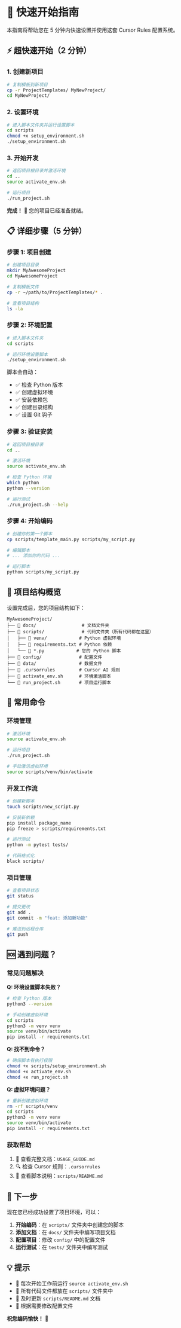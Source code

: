 # 🚀 快速开始指南

本指南将帮助您在 5 分钟内快速设置并使用这套 Cursor Rules 配置系统。

## ⚡ 超快速开始（2 分钟）

### 1. 创建新项目

```bash
# 复制模板到新项目
cp -r ProjectTemplates/ MyNewProject/
cd MyNewProject/
```

### 2. 设置环境

```bash
# 进入脚本文件夹并运行设置脚本
cd scripts
chmod +x setup_environment.sh
./setup_environment.sh
```

### 3. 开始开发

```bash
# 返回项目根目录并激活环境
cd ..
source activate_env.sh

# 运行项目
./run_project.sh
```

**完成！** 🎉 您的项目已经准备就绪。

## 📋 详细步骤（5 分钟）

### 步骤 1: 项目创建

```bash
# 创建项目目录
mkdir MyAwesomeProject
cd MyAwesomeProject

# 复制模板文件
cp -r ~/path/to/ProjectTemplates/* .

# 查看项目结构
ls -la
```

### 步骤 2: 环境配置

```bash
# 进入脚本文件夹
cd scripts

# 运行环境设置脚本
./setup_environment.sh
```

脚本会自动：
- ✅ 检查 Python 版本
- ✅ 创建虚拟环境
- ✅ 安装依赖包
- ✅ 创建目录结构
- ✅ 设置 Git 钩子

### 步骤 3: 验证安装

```bash
# 返回项目根目录
cd ..

# 激活环境
source activate_env.sh

# 检查 Python 环境
which python
python --version

# 运行测试
./run_project.sh --help
```

### 步骤 4: 开始编码

```bash
# 创建你的第一个脚本
cp scripts/template_main.py scripts/my_script.py

# 编辑脚本
# ... 添加你的代码 ...

# 运行脚本
python scripts/my_script.py
```

## 🎯 项目结构概览

设置完成后，您的项目结构如下：

```
MyAwesomeProject/
├── 📁 docs/                 # 文档文件夹
├── 📁 scripts/              # 代码文件夹（所有代码都在这里）
│   ├── 📁 venv/            # Python 虚拟环境
│   ├── 📄 requirements.txt # Python 依赖
│   └── 📄 *.py            # 您的 Python 脚本
├── 📁 config/              # 配置文件
├── 📁 data/                # 数据文件
├── 📄 .cursorrules         # Cursor AI 规则
├── 📄 activate_env.sh      # 环境激活脚本
└── 📄 run_project.sh       # 项目运行脚本
```

## 🔧 常用命令

### 环境管理

```bash
# 激活环境
source activate_env.sh

# 运行项目
./run_project.sh

# 手动激活虚拟环境
source scripts/venv/bin/activate
```

### 开发工作流

```bash
# 创建新脚本
touch scripts/new_script.py

# 安装新依赖
pip install package_name
pip freeze > scripts/requirements.txt

# 运行测试
python -m pytest tests/

# 代码格式化
black scripts/
```

### 项目管理

```bash
# 查看项目状态
git status

# 提交更改
git add .
git commit -m "feat: 添加新功能"

# 推送到远程仓库
git push
```

## 🆘 遇到问题？

### 常见问题解决

**Q: 环境设置脚本失败？**
```bash
# 检查 Python 版本
python3 --version

# 手动创建虚拟环境
cd scripts
python3 -m venv venv
source venv/bin/activate
pip install -r requirements.txt
```

**Q: 找不到命令？**
```bash
# 确保脚本有执行权限
chmod +x scripts/setup_environment.sh
chmod +x activate_env.sh
chmod +x run_project.sh
```

**Q: 虚拟环境问题？**
```bash
# 重新创建虚拟环境
rm -rf scripts/venv
cd scripts
python3 -m venv venv
source venv/bin/activate
pip install -r requirements.txt
```

### 获取帮助

1. 📖 查看完整文档：`USAGE_GUIDE.md`
2. 🔍 检查 Cursor 规则：`.cursorrules`
3. 📝 查看脚本说明：`scripts/README.md`

## 🎉 下一步

现在您已经成功设置了项目环境，可以：

1. **开始编码**：在 `scripts/` 文件夹中创建您的脚本
2. **添加文档**：在 `docs/` 文件夹中编写项目文档
3. **配置项目**：修改 `config/` 中的配置文件
4. **运行测试**：在 `tests/` 文件夹中编写测试

## 💡 提示

- 🔄 每次开始工作前运行 `source activate_env.sh`
- 📁 所有代码文件都放在 `scripts/` 文件夹中
- 📝 及时更新 `scripts/README.md` 文档
- 🔧 根据需要修改配置文件

**祝您编码愉快！** 🚀
